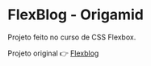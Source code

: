 # FlexBlog - Origamid
Projeto feito no curso de CSS Flexbox.

Projeto original 👉 [Flexblog](https://www.origamid.com/projetos/flexblog/)

